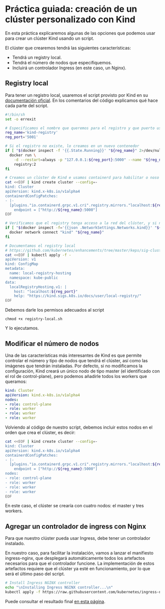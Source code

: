 # Práctica guiada: creación de un clúster personalizado con Kind

En esta práctica explicaremos algunas de las opciones que podemos usar para crear un clúster Kind usando un script.

El clúster que crearemos tendrá las siguientes características:

- Tendrá un registry local.
- Tendrá el número de nodos que especifiquemos.
- Incluirá un controlador Ingress (en este caso, un Nginx).

## Registry local

Para tener un registro local, usaremos el script provisto por Kind en su [documentación oficial](https://kind.sigs.k8s.io/docs/user/local-registry/). En los comentarios del código explicamos qué hace cada parte del script.

```bash
#!/bin/sh
set -o errexit

# Especificamos el nombre que queremos para el registro y que puerto usará
reg_name='kind-registry'
reg_port='5001'

# Si el registro no existe, lo creamos en un nuevo contenedor
if [ "$(docker inspect -f '{{.State.Running}}' "${reg_name}" 2>/dev/null || true)" != 'true' ]; then
  docker run \
    -d --restart=always -p "127.0.0.1:${reg_port}:5000" --name "${reg_name}" \
    registry:2
fi

# Creamos un clúster de Kind e usamos containerd para habilitar o noso registry local
cat <<EOF | kind create cluster --config=-
kind: Cluster
apiVersion: kind.x-k8s.io/v1alpha4
containerdConfigPatches:
- |-
  [plugins."io.containerd.grpc.v1.cri".registry.mirrors."localhost:${reg_port}"]
    endpoint = ["http://${reg_name}:5000"]
EOF

# Verificamos que el registry tenga acceso a la red del clúster, y si no, lo conectamos
if [ "$(docker inspect -f='{{json .NetworkSettings.Networks.kind}}' "${reg_name}")" = 'null' ]; then
  docker network connect "kind" "${reg_name}"
fi

# Documentamos el registry local
# https://github.com/kubernetes/enhancements/tree/master/keps/sig-cluster-lifecycle/generic/1755-communicating-a-local-registry
cat <<EOF | kubectl apply -f -
apiVersion: v1
kind: ConfigMap
metadata:
  name: local-registry-hosting
  namespace: kube-public
data:
  localRegistryHosting.v1: |
    host: "localhost:${reg_port}"
    help: "https://kind.sigs.k8s.io/docs/user/local-registry/"
EOF

```

Debemos darle los permisos adecuados al script

```shell
chmod +x registry-local.sh
```
Y lo ejecutamos.

## Modificar el número de nodos

Una de las características más interesantes de Kind es que permite controlar el número y tipo de nodos que tendrá el clúster, así como las imágenes que tendrán instaladas. Por defecto, si no modificamos la configuración, Kind creará un único nodo de tipo master (el identificado con el rol de control-plane), pero podemos añadirle todos los workers que queramos:

```yaml
kind: Cluster
apiVersion: kind.x-k8s.io/v1alpha4
nodes:
- role: control-plane
- role: worker
- role: worker
- role: worker
```

Volviendo al código de nuestro script, debemos incluir estos nodos en el orden que crea el clúster, es decir:

```bash
cat <<EOF | kind create cluster --config=-
kind: Cluster
apiVersion: kind.x-k8s.io/v1alpha4
containerdConfigPatches:
- |-
  [plugins."io.containerd.grpc.v1.cri".registry.mirrors."localhost:${reg_port}"]
    endpoint = ["http://${reg_name}:5000"]
nodes:
- role: control-plane
- role: worker
- role: worker
- role: worker
EOF
```
En este caso, el clúster se crearía con cuatro nodos: el master y tres workers.

## Agregar un controlador de ingress con Nginx

Para que nuestro clúster pueda usar Ingress, debe tener un controlador instalado.

En nuestro caso, para facilitar la instalación, vamos a lanzar el manifiesto ingress-nginx, que desplegará automáticamente todos los artefactos necesarios para que el controlador funcione. La implementación de estos artefactos requiere que el clúster ya esté en funcionamiento, por lo que será el último paso del script.

```bash
# Install Ingress NGINX controller
echo "\nInstalling Ingress NGINX controller...\n"
kubectl apply -f https://raw.githubusercontent.com/kubernetes/ingress-nginx/main/deploy/static/provider/kind/deploy.yaml
```

Puede consultar el resultado final [en esta página](../00_solucions/03_solucion/despregar-cluster-con-registry-e-ingress.md).